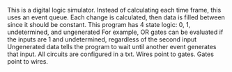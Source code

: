 This is a digital logic simulator. Instead of calculating each time frame, this uses an event queue.
Each change is calculated, then data is filled between since it should be constant.
This program has 4 state logic: 0, 1, undetermined, and ungenerated
    For example, OR gates can be evaluated if the inputs are 1 and undetermined, regardless of the second input
    Ungenerated data tells the program to wait until another event generates that input.
All circuits are configured in a txt.
Wires point to gates. Gates point to wires. 
